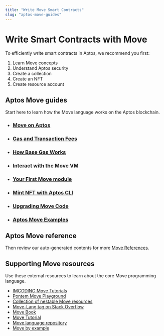 ```yaml
---
title: "Write Move Smart Contracts"
slug: "aptos-move-guides"
---
```


# Write Smart Contracts with Move

To efficiently write smart contracts in Aptos, we recommend you first:

1. Learn Move concepts
1. Understand Aptos security
1. Create a collection
1. Create an NFT
1. Create resource account

## Aptos Move guides

Start here to learn how the Move language works on the Aptos blockchain. 

- ### [Move on Aptos](move-on-aptos.md)
- ### [Gas and Transaction Fees](../../concepts/gas-txn-fee.md)
- ### [How Base Gas Works](../../concepts/base-gas.md)
- ### [Interact with the Move VM](../interacting-with-the-blockchain.md)
- ### [Your First Move module](../../tutorials/first-move-module.md)
- ### [Mint NFT with Aptos CLI](./mint-nft-cli.md)
- ### [Upgrading Move Code](upgrading-move-code.md)
- ### [Aptos Move Examples](https://github.com/aptos-labs/aptos-core/tree/main/aptos-move/move-examples)

## Aptos Move reference

Then review our auto-generated contents for more [Move References](../../reference/move.md).

## Supporting Move resources

Use these external resources to learn about the core Move programming language.

* [IMCODING Move Tutorials](https://imcoding.online/courses/move-language)
* [Pontem Move Playground](https://playground.pontem.network/)
* [Collection of nestable Move resources](https://github.com/taoheorg/taohe)
* [Move-Lang tag on Stack Overflow](https://stackoverflow.com/questions/tagged/move-lang)
* [Move Book](https://move-language.github.io/move/)
* [Move Tutorial](https://github.com/move-language/move/tree/main/language/documentation/tutorial)
* [Move language repository](https://github.com/move-language/move)
* [Move by example](https://move-book.com/)
